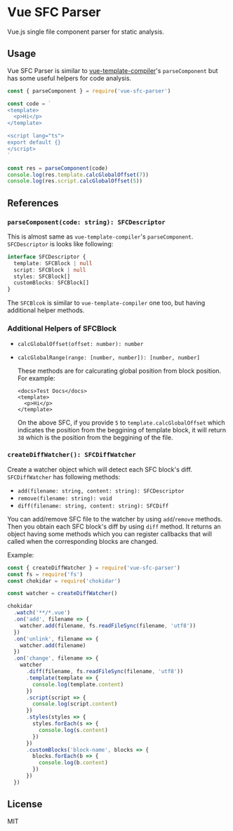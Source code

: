 # Vue SFC Parser

Vue.js single file component parser for static analysis.

## Usage

Vue SFC Parser is similar to [vue-template-compiler](https://www.npmjs.com/package/vue-template-compiler)'s `parseComponent` but has some useful helpers for code analysis.

```js
const { parseComponent } = require('vue-sfc-parser')

const code = `
<template>
  <p>Hi</p>
</template>

<script lang="ts">
export default {}
</script>
`

const res = parseComponent(code)
console.log(res.template.calcGlobalOffset(7))
console.log(res.script.calcGlobalOffset(5))
```

## References

### `parseComponent(code: string): SFCDescriptor`

This is almost same as `vue-template-compiler`'s `parseComponent`. `SFCDescriptor` is looks like following:

```ts
interface SFCDescriptor {
  template: SFCBlock | null
  script: SFCBlock | null
  styles: SFCBlock[]
  customBlocks: SFCBlock[]
}
```

The `SFCBlcok` is similar to `vue-template-compiler` one too, but having additional helper methods.

### Additional Helpers of SFCBlock

* `calcGlobalOffset(offset: number): number`
* `calcGlobalRange(range: [number, number]): [number, number]`

  These methods are for calcurating global position from block position. For example:

  ```vue
  <docs>Test Docs</docs>
  <template>
    <p>Hi</p>
  </template>
  ```

  On the above SFC, if you provide `5` to `template.calcGlobalOffset` which indicates the position from the beggining of template block, it will return `38` which is the position from the beggining of the file.

### `createDiffWatcher(): SFCDiffWatcher`

Create a watcher object which will detect each SFC block's diff. `SFCDiffWatcher` has following methods:

* `add(filename: string, content: string): SFCDescriptor`
* `remove(filename: string): void`
* `diff(filename: string, content: string): SFCDiff`

You can add/remove SFC file to the watcher by using `add`/`remove` methods. Then you obtain each SFC block's diff by using `diff` method. It returns an object having some methods which you can register callbacks that will called when the corresponding blocks are changed.

Example:

```js
const { createDiffWatcher } = require('vue-sfc-parser')
const fs = require('fs')
const chokidar = require('chokidar')

const watcher = createDiffWatcher()

chokidar
  .watch('**/*.vue')
  .on('add', filename => {
    watcher.add(filename, fs.readFileSync(filename, 'utf8'))
  })
  .on('unlink', filename => {
    watcher.add(filename)
  })
  .on('change', filename => {
    watcher
      .diff(filename, fs.readFileSync(filename, 'utf8'))
      .template(template => {
        console.log(template.content)
      })
      .script(script => {
        console.log(script.content)
      })
      .styles(styles => {
        styles.forEach(s => {
          console.log(s.content)
        })
      })
      .customBlocks('block-name', blocks => {
        blocks.forEach(b => {
          console.log(b.content)
        })
      })
  })
```

## License

MIT
